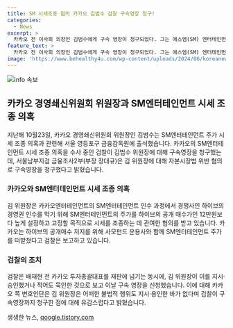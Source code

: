 ```yaml
---
title: SM 시세조종 혐의 카카오 김범수 검찰 구속영장 청구!
categories:
  - News
excerpt: >
  카카오 전 이사회 의장인 김범수에게 구속 영장이 청구되었다. 그는 에스엠(SM) 엔터테인먼트의 주가를 조종하여 하이브의 공개 매수를 방해한 혐의를 받고 있다. 검찰은 김범수와 함께 카카오의 투자총괄대표를 재판에 넘기고, 시세를 떠받치기 위해 사모펀드와 협력했다고 주장하고 있다. 한편, 카카오 측 변호인은 이를 부인하며 정상적인 수요를 만족시키기 위한 것이었다고 주장했다. 
feature_text: >
  카카오 전 이사회 의장인 김범수에게 구속 영장이 청구되었다. 그는 에스엠(SM) 엔터테인먼트의 주가를 조종하여 하이브의 공개 매수를 방해한 혐의를 받고 있다. 검찰은 김범수와 함께 카카오의 투자총괄대표를 재판에 넘기고, 시세를 떠받치기 위해 사모펀드와 협력했다고 주장하고 있다. 한편, 카카오 측 변호인은 이를 부인하며 정상적인 수요를 만족시키기 위한 것이었다고 주장했다. 
image: 'https://www.behealthy4u.com/wp-content/uploads/2024/06/koreanews.jpg'
---
```


<p><img src="https://www.behealthy4u.com/wp-content/uploads/2024/06/koreanews.jpg" alt="info 속보" /></p>

<h2 data-ke-size="size26">카카오 경영쇄신위원회 위원장과 SM엔터테인먼트 시세 조종 의혹</h2>

<p data-ke-size="size16">지난해 10월23일, 카카오 경영쇄신위원회 위원장인 김범수는 SM엔터테인먼트 주가 시세 조종 의혹과 관련해 서울 영등포구 금융감독원에 출석했습니다. 카카오의 SM엔터테인먼트 시세 조종 의혹을 수사 중인 검찰이 김범수 위원장에 대해 구속영장을 청구했는데, 서울남부지검 금융조사2부(부장 장대규)은 김 위원장에 대해 자본시장법 위반 혐의로 구속영장을 청구했다고 밝혔습니다.</p>

<h3>카카오와 SM엔터테인먼트 시세 조종 의혹</h3>

<p data-ke-size="size16">김 위원장은 카카오엔터테인먼트의 SM엔터테인먼트 인수 과정에서 경쟁사인 하이브의 경영권 인수를 막기 위해 SM엔터테인먼트의 주가를 하이브의 공개 매수가인 12만원보다 높게 설정하고 고정할 목적으로 시세를 조종하는 데 관여한 혐의를 받고 있습니다. 카카오는 하이브의 공개매수 저지를 위해 사모펀드 운용사와 함께 SM엔터테인먼트 주가를 떠받쳤다고 검찰은 보고하고 있습니다.</p>

<h3>검찰의 조치</h3>

<p data-ke-size="size16">검찰은 배재현 전 카카오 투자총괄대표를 재판에 넘기는 동시에, 김 위원장이 이를 지시·승인했거나 적어도 묵인한 것으로 보고 이날 구속 영장을 신청했습니다. 이에 대해 카카오 쪽 변호인단은 김 위원장은 어떠한 불법적 행위도 지시·용인한 바가 없다며 검찰이 구속영장까지 청구한 점에 대해 유감스럽다고 밝혔습니다.</p> 
생생한 뉴스, <a href="https://qoogle.tistory.com" rel="dofollow">qoogle.tistory.com</a>


